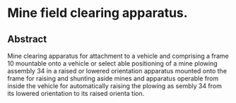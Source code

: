 # Mine field clearing apparatus.

## Abstract
Mine clearing apparatus for attachment to a vehicle and comprising a frame 10 mountable onto a vehicle or select able positioning of a mine plowing assembly 34 in a raised or lowered orientation apparatus mounted onto the frame for raising and shunting aside mines and apparatus operable from inside the vehicle for automatically raising the plowing as sembly 34 from its lowered orientation to its raised orienta tion.